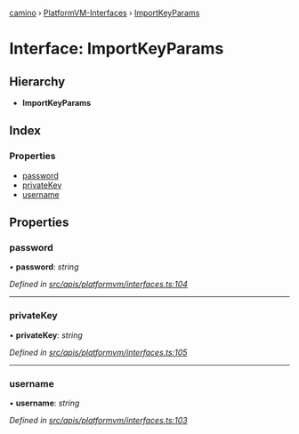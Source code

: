 [camino](../README.md) › [PlatformVM-Interfaces](../modules/platformvm_interfaces.md) › [ImportKeyParams](platformvm_interfaces.importkeyparams.md)

# Interface: ImportKeyParams

## Hierarchy

* **ImportKeyParams**

## Index

### Properties

* [password](platformvm_interfaces.importkeyparams.md#password)
* [privateKey](platformvm_interfaces.importkeyparams.md#privatekey)
* [username](platformvm_interfaces.importkeyparams.md#username)

## Properties

###  password

• **password**: *string*

*Defined in [src/apis/platformvm/interfaces.ts:104](https://github.com/chain4travel/caminojs/blob/ca67b81/src/apis/platformvm/interfaces.ts#L104)*

___

###  privateKey

• **privateKey**: *string*

*Defined in [src/apis/platformvm/interfaces.ts:105](https://github.com/chain4travel/caminojs/blob/ca67b81/src/apis/platformvm/interfaces.ts#L105)*

___

###  username

• **username**: *string*

*Defined in [src/apis/platformvm/interfaces.ts:103](https://github.com/chain4travel/caminojs/blob/ca67b81/src/apis/platformvm/interfaces.ts#L103)*
